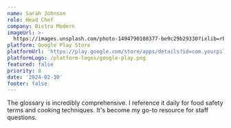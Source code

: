 ```yaml
---
name: Sarah Johnson
role: Head Chef
company: Bistro Modern
imageUrl: >-
  https://images.unsplash.com/photo-1494790108377-be9c29b29330?ixlib=rb-1.2.1&ixid=eyJhcHBfaWQiOjEyMDd9&auto=format&fit=facearea&facepad=2&w=256&h=256&q=80
platform: Google Play Store
platformUrl: 'https://play.google.com/store/apps/details?id=com.yourpilla'
platformLogo: /platform-logos/google-play.png
featured: false
priority: 8
date: '2024-02-10'
footer: false
---
```


The glossary is incredibly comprehensive. I reference it daily for food safety terms and cooking techniques. It's become my go-to resource for staff questions.
